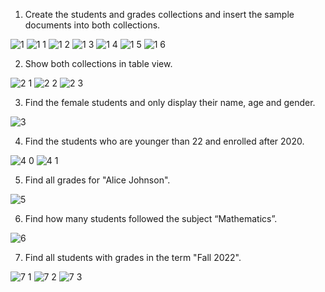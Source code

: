 1. Create the students and grades collections and insert the sample documents into both 
collections.

![1](https://github.com/user-attachments/assets/93bae38f-afa2-47c9-8177-8f36b241e579)
![1 1](https://github.com/user-attachments/assets/94d949a8-50c6-4dba-849a-bc2a65c0f326)
![1 2](https://github.com/user-attachments/assets/fbac16a8-263d-4905-8f24-8635a6d0f25d)
![1 3](https://github.com/user-attachments/assets/dafcae05-f459-4a69-8827-3ca893f56b13)
![1 4](https://github.com/user-attachments/assets/59439941-ac0b-4a96-883e-b373050b760d)
![1 5](https://github.com/user-attachments/assets/38c883ad-6538-41f9-ad20-ef22515df7e8)
![1 6](https://github.com/user-attachments/assets/6db44234-53e4-40a8-9ace-f0054ba37b8a)

2. Show both collections in table view.

![2 1](https://github.com/user-attachments/assets/1828d0fe-4741-42b2-a6c6-7f5ce2bc2bca)
![2 2](https://github.com/user-attachments/assets/73fd54a0-6262-4e9d-92c6-3059698b73df)
![2 3](https://github.com/user-attachments/assets/511ed896-26de-4ac2-9965-1925e5e94964)

3. Find the female students and only display their name, age and gender. 

![3](https://github.com/user-attachments/assets/37e8c736-c3d2-4b07-b7fb-ab0b42eaa61d)


4. Find the students who are younger than 22 and enrolled after 2020. 

![4 0](https://github.com/user-attachments/assets/9f91ed9f-7f22-4abe-87d8-6540ea6dd9a8)
![4 1](https://github.com/user-attachments/assets/d1b594c4-cdff-47ae-806b-839b97089b1b)

5. Find all grades for "Alice Johnson". 

![5](https://github.com/user-attachments/assets/521de2ed-dbeb-4adf-92f9-9536d0fe09a7)

6. Find how many students followed the subject “Mathematics”. 

![6](https://github.com/user-attachments/assets/8792d519-80b0-4ce4-940a-98a0b25aa3d0)

7. Find all students with grades in the term "Fall 2022".

![7 1](https://github.com/user-attachments/assets/605b40cb-37b7-4c84-8ee0-95790b5aee78)
![7 2](https://github.com/user-attachments/assets/cb563c6c-2e75-4496-8909-7337303f7296)
![7 3](https://github.com/user-attachments/assets/20acea1f-8e31-4ab6-8858-f1d7540055fb)

